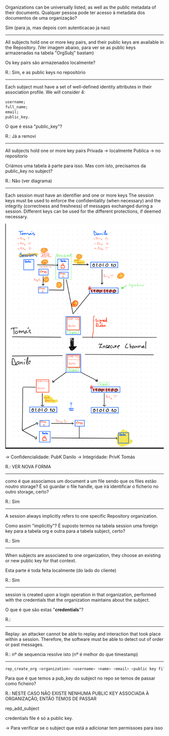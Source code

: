 Organizations can be universally listed, as well as the public metadata of their documents.
Qualquer pessoa pode ter acesso à metadata dos documentos de uma organização? 

Sim (para ja, mas depois com autenticacao ja nao)

---

All subjects hold one or more key pairs, and their public keys are available in the Repository.
(Ver imagem abaixo, para ver se as public keys armazenadas na tabela "OrgSubj" bastam)

Os key pairs são armazenados localmente?

R.: Sim, e as public keys no repositório

---

Each subject must have a set of well-defined identity attributes in their association profile. We will consider 4:

    username;
    full_name;
    email;
    public_key.


O que é essa "public_key"?

R.: Já a removi

---

All subjects hold one or more key pairs
Privada -> localmente
Publica -> no repositorio


Criámos uma tabela à parte para isso.
Mas com isto, precisamos da public_key no subject?

R.: Não (ver diagrama)


  ---

  Each session must have an identifier and one or more keys
  The session keys must be used to enforce the confidentiality (when necessary) and the integrity (correctness and freshness) of messages exchanged during a session. Different keys can be used for the different protections, if deemed necessary.

  ![alt text](./images/image1.png)

  -> Confidencialidade: PubK Danilo
  -> Integridade: PrivK Tomás

  R.: VER NOVA FORMA








  ---

  como é que associamos um document a um file sendo que os files estão noutro storage?
  É só guardar o file handle, que irá identificar o ficherio no outro storage, certo?

  R.: Sim

  ---

  A session always implicitly refers to one specific Repository organization.

  Como assim "implicitly"? É suposto termos na tabela session uma foreign key para a tabela org e outra para a tabela subject, certo?

  R.: Sim

  --- 

  When subjects are associated to one organization, they choose an existing or new public key for that context.

  Esta parte é toda feita localmente (do lado do cliente)

  R.: Sim

  ---

 session is created upon a login operation in that organization, performed with the credentials that the organization maintains about the subject. 

 O que é que são estas "**credentials**"?

 R.: 

  ---

  Replay: an attacker cannot be able to replay and interaction that took place within a session. Therefore, the software must be able to detect out of order or past messages.

  R.: nº de sequencia resolve isto (nº é melhor do que timestamp)
  
---

```bash
rep_create_org <organization> <username> <name> <email> <public key file>
```

Para que é que temos a pub_key do subject no repo se temos de passar como ficheiro?

R.: NESTE CASO NÃO EXISTE NENHUMA PUBLIC KEY ASSOCIADA À ORGANIZAÇÃO, ENTÃO TEMOS DE PASSAR

rep_add_subject <session file> <username> <name> <email> <credentials file>

credentials file é só a public key.

<session file> -> Para verificar se o subject que está a adicionar tem permissoes para isso
